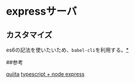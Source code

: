 # expressサーバ

## カスタマイズ

es6の記法を使いたいため、`babel-cli`を利用する。[*][*1]

##参考

[quiita][*1]
[typescript + node express][*2]


[*1]:http://qiita.com/rooooomania/items/4c999d93ae745e9d8657
[*2]:http://brianflove.com/2016/11/08/typescript-2-express-node/